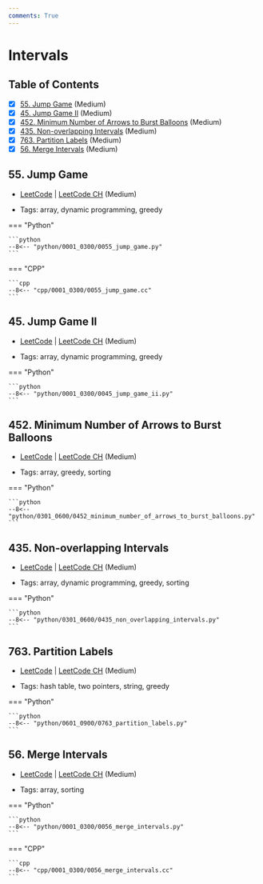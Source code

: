 ```yaml
---
comments: True
---
```


# Intervals

## Table of Contents

- [x] [55. Jump Game](https://leetcode.cn/problems/jump-game/) (Medium)
- [x] [45. Jump Game II](https://leetcode.cn/problems/jump-game-ii/) (Medium)
- [x] [452. Minimum Number of Arrows to Burst Balloons](https://leetcode.cn/problems/minimum-number-of-arrows-to-burst-balloons/) (Medium)
- [x] [435. Non-overlapping Intervals](https://leetcode.cn/problems/non-overlapping-intervals/) (Medium)
- [x] [763. Partition Labels](https://leetcode.cn/problems/partition-labels/) (Medium)
- [x] [56. Merge Intervals](https://leetcode.cn/problems/merge-intervals/) (Medium)

## 55. Jump Game

-   [LeetCode](https://leetcode.com/problems/jump-game/) | [LeetCode CH](https://leetcode.cn/problems/jump-game/) (Medium)

-   Tags: array, dynamic programming, greedy

=== "Python"

    ```python
    --8<-- "python/0001_0300/0055_jump_game.py"
    ```


=== "CPP"

    ```cpp
    --8<-- "cpp/0001_0300/0055_jump_game.cc"
    ```



## 45. Jump Game II

-   [LeetCode](https://leetcode.com/problems/jump-game-ii/) | [LeetCode CH](https://leetcode.cn/problems/jump-game-ii/) (Medium)

-   Tags: array, dynamic programming, greedy

=== "Python"

    ```python
    --8<-- "python/0001_0300/0045_jump_game_ii.py"
    ```



## 452. Minimum Number of Arrows to Burst Balloons

-   [LeetCode](https://leetcode.com/problems/minimum-number-of-arrows-to-burst-balloons/) | [LeetCode CH](https://leetcode.cn/problems/minimum-number-of-arrows-to-burst-balloons/) (Medium)

-   Tags: array, greedy, sorting

=== "Python"

    ```python
    --8<-- "python/0301_0600/0452_minimum_number_of_arrows_to_burst_balloons.py"
    ```



## 435. Non-overlapping Intervals

-   [LeetCode](https://leetcode.com/problems/non-overlapping-intervals/) | [LeetCode CH](https://leetcode.cn/problems/non-overlapping-intervals/) (Medium)

-   Tags: array, dynamic programming, greedy, sorting

=== "Python"

    ```python
    --8<-- "python/0301_0600/0435_non_overlapping_intervals.py"
    ```



## 763. Partition Labels

-   [LeetCode](https://leetcode.com/problems/partition-labels/) | [LeetCode CH](https://leetcode.cn/problems/partition-labels/) (Medium)

-   Tags: hash table, two pointers, string, greedy

=== "Python"

    ```python
    --8<-- "python/0601_0900/0763_partition_labels.py"
    ```



## 56. Merge Intervals

-   [LeetCode](https://leetcode.com/problems/merge-intervals/) | [LeetCode CH](https://leetcode.cn/problems/merge-intervals/) (Medium)

-   Tags: array, sorting

=== "Python"

    ```python
    --8<-- "python/0001_0300/0056_merge_intervals.py"
    ```


=== "CPP"

    ```cpp
    --8<-- "cpp/0001_0300/0056_merge_intervals.cc"
    ```

